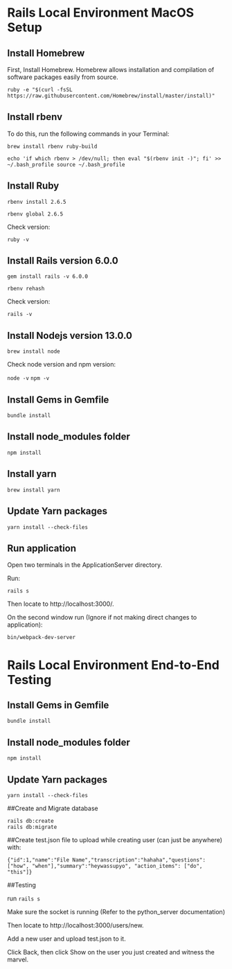 # Rails Local Environment MacOS Setup

## Install Homebrew
First, Install Homebrew. Homebrew allows installation and compilation of software packages easily from source.

`ruby -e "$(curl -fsSL https://raw.githubusercontent.com/Homebrew/install/master/install)"`

## Install rbenv

To do this, run the following commands in your Terminal:

`brew install rbenv ruby-build`

`echo 'if which rbenv > /dev/null; then eval "$(rbenv init -)"; fi' >> ~/.bash_profile
source ~/.bash_profile
`

## Install Ruby
`rbenv install 2.6.5`

`rbenv global 2.6.5`

Check version:

`ruby -v`

## Install Rails version 6.0.0

`gem install rails -v 6.0.0`

`rbenv rehash`

Check version:

`rails -v`

## Install Nodejs version 13.0.0

`brew install node`

Check node version and npm version:

`node -v`
`npm -v`

## Install Gems in Gemfile

`bundle install`

## Install node_modules folder

`npm install`

## Install yarn

`brew install yarn`

## Update Yarn packages

`yarn install --check-files`

## Run application

Open two terminals in the ApplicationServer directory.

Run:

`rails s`

Then locate to http://localhost:3000/.

On the second window run (Ignore if not making direct changes to application):

`bin/webpack-dev-server`

# Rails Local Environment End-to-End Testing

## Install Gems in Gemfile

`bundle install`

## Install node_modules folder

`npm install`

## Update Yarn packages

`yarn install --check-files`

##Create and Migrate database

```
rails db:create
rails db:migrate
```

##Create test.json file to upload while creating user (can just be anywhere) with:

`{"id":1,"name":"File Name","transcription":"hahaha","questions": ["how", "when"],"summary":"heywassupyo", "action_items": ["do", "this"]}`

##Testing

run `rails s`

Make sure the socket is running (Refer to the python_server documentation)

Then locate to http://localhost:3000/users/new.

Add a new user and upload test.json to it.

Click Back, then click Show on the user you just created and witness the marvel.
